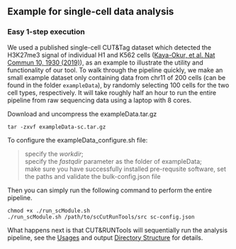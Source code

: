 ## Example for single-cell data analysis
### Easy 1-step execution

We used a published single-cell CUT&Tag dataset which detected the H3K27me3 signal of individual H1 and K562 cells ([Kaya-Okur, et al. Nat Commun 10, 1930 (2019)](https://doi.org/10.1038/s41467-019-09982-5)), as an example to illustrate the utility and functionality of our tool. To walk through the pipeline quickly, we make an small example dataset only containing data from chr11 of 200 cells (can be found in the folder `exampleData`), by randomly selecting 100 cells for the two cell types, respectively. It will take roughly half an hour to run the entire pipeline from raw sequencing data using a laptop with 8 cores.

Download and uncompress the exampleData.tar.gz

```
tar -zxvf exampleData-sc.tar.gz
```

To configure the exampleData_configure.sh file:   
> specify the *workdir*;  
  specify the *fastqdir* parameter as the folder of exampleData;  
  make sure you have successfully installed pre-requsite software, set the paths and validate the bulk-config.json file  

Then you can simply run the following command to perform the entire pipeline.

```
chmod +x ./run_scModule.sh   
./run_scModule.sh /path/to/scCutRunTools/src sc-config.json
```

What happens next is that CUT&RUNTools will sequentially run the analysis pipeline, see the [Usages](./sc-USAGE.md) and output [Directory Structure](./sc-DIRECTORY.md) for details. 



